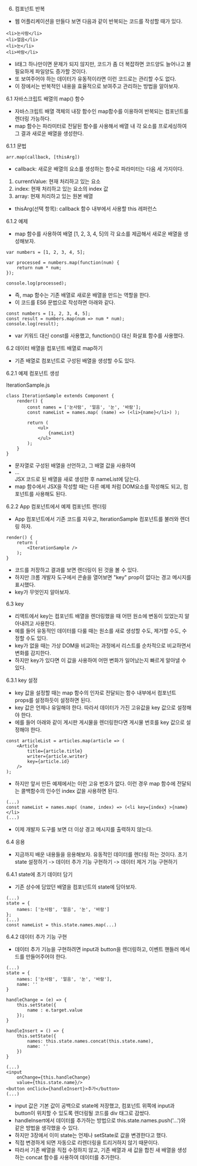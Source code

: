 6. 컴포넌트 반복

- 웹 어플리케이션을 만들다 보면 다음과 같이 반복되는 코드를 작성할 때가 있다.
```
<li>눈사람</li>
<li>얼음</li>
<li>눈</li>
<li>바람</li>
```
- li태그 하나만이면 문제가 되지 않지만, 코드가 좀 더 복잡하면 코드양도 늘어나고 불필요하게 파일양도 증가할 것이다.
- 또 보여주어야 하는 데이터가 유동적이라면 이런 코드로는 관리할 수도 없다.
- 이 장에서는 반복적인 내용을 효율적으로 보여주고 관리하는 방법을 알아보자.

6.1 자바스크립트 배열의 map() 함수

- 자바스크립트 배열 객체의 내장 함수인 map함수를 이용하여 반복되는 컴포넌트를 렌더링 가능하다.
- map 함수는 파라미터로 전달된 함수를 사용해서 배열 내 각 요소를 프로세싱하여 그 결과 새로운 배열을 생성한다.

6.1.1 문법

```
arr.map(callback, [thisArg])
```

- callback: 새로운 배열의 요소를 생성하는 함수로 파라미터는 다음 세 가지이다.
1) currentValue: 현재 처리하고 있는 요소
2) index: 현재 처리하고 있는 요소의 index 값
3) array: 현재 처리하고 있는 원본 배열
- thisArg(선택 항목): callback 함수 내부에서 사용할 this 레퍼런스

6.1.2 예제

- map 함수를 사용하여 배열 [1, 2, 3, 4, 5]의 각 요소를 제곱해서 새로운 배열을 생성해보자.
```
var numbers = [1, 2, 3, 4, 5];

var processed = numbers.map(function(num) {
	return num * num;
});

console.log(processed);
```
- 즉, map 함수는 기존 배열로 새로운 배열을 만드는 역할을 한다.
- 이 코드를 ES6 문법으로 작성하면 아래와 같다.
```
const numbers = [1, 2, 3, 4, 5];
const result = numbers.map(num => num * num);
console.log(result);
```
- var 키워드 대신 const를 사용했고, function(){} 대신 화살표 함수를 사용했다.


6.2 데이터 배열을 컴포넌트 배열로 map하기

- 기존 배열로 컴포넌트로 구성된 배열을 생성할 수도 있다.

6.2.1 예제 컴포넌트 생성

IterationSample.js
```
class IterationSample extends Component {
	render() {
		const names = ['눈사람', '얼음', '눈', '바람'];
		const nameList = names.map( (name) => (<li>{name}</li>) );
		
		return (
			<ul>
				{nameList}
			</ul>
		);
	}
}
```

- 문자열로 구성된 배열을 선언하고, 그 배열 값을 사용하여 <li>...</li> JSX 코드로 된 배열을 새로 생성한 후 nameList에 담는다.
- map 함수에서 JSX을 작성할 때는 다른 예제 처럼 DOM요소를 작성해도 되고, 컴포넌트를 사용해도 된다.

6.2.2 App 컴포넌트에서 예제 컴포넌트 렌더링

- App 컴포넌트에서 기존 코드를 지우고, IterationSample 컴포넌트를 불러와 렌더링 하자.

```
render() {
	return (
		<IterationSample />
	);
}
```
- 코드를 저장하고 결과를 보면 렌더링이 된 것을 볼 수 있다.
- 하지만 크롬 개발자 도구에서 콘솔을 열어보면 "key" prop이 없다는 경고 메시지를 표시했다.
- key가 무엇인지 알아보자.


6.3 key

- 리액트에서 key는 컴포넌트 배열을 렌더링했을 때 어떤 원소에 변동이 있었는지 알아내려고 사용한다.
- 예를 들어 유동적인 데이터를 다룰 때는 원소를 새로 생성할 수도, 제거할 수도, 수정할 수도 있다.
- key가 없을 때는 가상 DOM을 비교하는 과정에서 리스트를 순차적으로 비교하면서 변화를 감지한다.
- 하지만 key가 있다면 이 값을 사용하여 어떤 변화가 일어났는지 빠르게 알아낼 수 있다.

6.3.1 key 설정

- key 값을 설정할 때는 map 함수의 인자로 전달되는 함수 내부에서 컴포넌트 props를 설정하듯이 설정하면 된다.
- key 값은 언제나 유일해야 한다. 따라서 데이터가 가진 고유값을 key 값으로 설정해야 한다.
- 에를 들어 아래와 같이 게시판 게시물을 렌더링한다면 게시물 번호를 key 값으로 설정해야 한다.
```
const articleList = articles.map(article => (
	<Article
		title={article.title}
		writer={article.writer}
		key={article.id}
	/>
);
```
- 하지만 앞서 만든 예제에서는 이런 고유 번호가 없다. 이런 경우 map 함수에 전달되는 콜백함수의 인수인 index 값을 사용하면 된다.
```
(...)
const nameList = names.map( (name, index) => (<li key={index} >{name}</li>
(...)
```
- 이제 개발자 도구를 보면 더 이상 경고 메시지를 출력하지 않는다.


6.4 응용

- 지금까지 배운 내용들을 응용해보자. 유동적인 데이터를 렌더링 하는 것이다.
초기 state 설정하기 -> 데이터 추가 기능 구현하기 -> 데이터 제거 기능 구현하기


6.4.1 state에 초기 데이터 담기

- 기존 상수에 담았던 배열을 컴포넌트의 state에 담아보자.
```
(...)
state = {
	names: ['눈사람', '얼음', '눈', '바람']
};
(...)
const nameList = this.state.names.map(...)
```

6.4.2 데이터 추가 기능 구현

- 데이터 추가 기능을 구현하려면 input과 button을 렌더링하고, 이벤트 핸들러 메서드를 만들어주어야 한다.
```
(...)
state = {
	names: ['눈사람', '얼음', '눈', '바람'],
	name: ''
}

handleChange = (e) => {
	this.setState({
		name : e.target.value
	});
}

handleInsert = () => {
	this.setState({
		names: this.state.names.concat(this.state.name),
		name: ''
	})
}

(...)
<input
	onChange={this.handleChange}
	value={this.state.name}/>
<button onClick={handleInsert}>추가</button>
(...)
```
- input 값은 기본 값이 공백으로 state에 저장했고, 컴포넌트 위쪽에 input과 button이 위치할 수 있도록 렌더링될 코드를 div 태그로 감쌌다.
- handleInsert에서 데이터를 추가하는 방법으로 this.state.names.push('...')와 같은 방법을 생각했을 수 있다.
- 하지만 3장에서 이미 state는 언제나 setState로 값을 변경한다고 했다.
- 직접 변경하게 되면 자동으로 리렌더링을 트리거하지 않기 때문이다.
- 따라서 기존 배열을 직접 수정하지 않고, 기존 배열과 새 값을 합친 새 배열을 생성하는 concat 함수를 사용하여 데이터를 추가한다.


